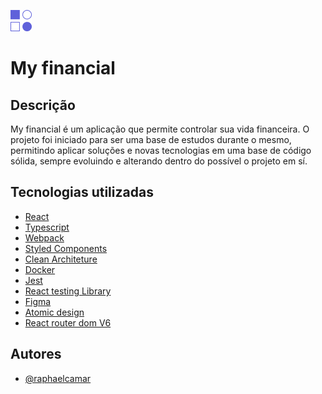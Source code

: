 
![Logo](/public/img/logo.png)


# My financial 

## Descrição
My financial é um aplicação que permite controlar sua vida financeira. O projeto foi iniciado para ser uma base de estudos durante o mesmo, permitindo aplicar soluções e novas tecnologias em uma base de código sólida, sempre evoluindo e alterando dentro do possível o projeto em sí.

## Tecnologias utilizadas

- <a href="[doc:introduction](https://pt-br.reactjs.org/)" target="_blank">React</a>
- <a href="[doc:introduction](https://www.typescriptlang.org/)" target="_blank">Typescript</a>
- <a href="[doc:introduction](https://webpack.js.org/)" target="_blank">Webpack</a>
- <a href="[doc:introduction](https://styled-components.com/)" target="_blank">Styled Components</a>
- <a href="[doc:introduction](https://blog.cleancoder.com/uncle-bob/2012/08/13/the-clean-architecture.html)" target="_blank">Clean Architeture</a>
- <a href="[doc:introduction](https://www.docker.com/)" target="_blank">Docker</a>
- <a href="[doc:introduction](https://jestjs.io/pt-BR/)" target="_blank">Jest</a>
- <a href="[doc:introduction](https://testing-library.com/docs/react-testing-library/intro/)" target="_blank">React testing Library</a>
- <a href="[doc:introduction](https://www.figma.com/)" target="_blank">Figma</a>
- <a href="[doc:introduction](https://atomicdesign.bradfrost.com/chapter-2/)" target="_blank">Atomic design</a>
- <a href="[doc:introduction](https://reactrouter.com/docs/en/v6/getting-started/overview)" target="_blank">React router dom V6</a>

## Autores
- [@raphaelcamar](https://www.github.com/raphaelcamar)
